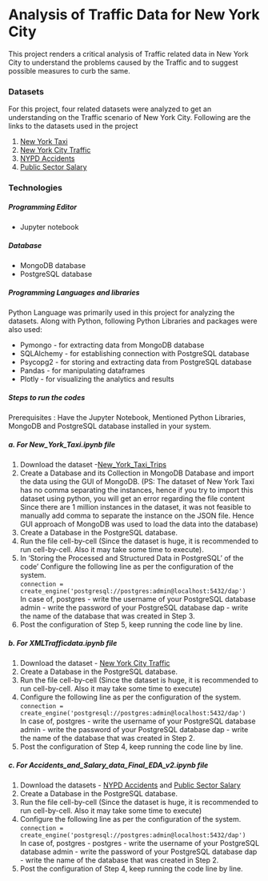 # Analysis of Traffic Data for New York City #

This project renders a critical analysis of Traffic related data in New York City to understand the problems caused by the Traffic and to suggest possible measures to curb the same. 

### Datasets
For this project, four related datasets were analyzed to get an understanding on the Traffic scenario of New York City. Following are the links to the datasets used in the project
1. [New York Taxi](https://www.kaggle.com/datasets/oguzhantanrikulu/nytaxi?select=data-sample_data-nyctaxi-trips-2012-json_corrigido.json)  
2. [New York City Traffic](https://data.ny.gov/Transportation/Annual-Average-Daily-Traffic-AADT-Beginning-1977/6amx-2pbv) 
3. [NYPD Accidents](https://www.kaggle.com/datasets/new-york-city/nypd-motor-vehicle-collisions?select=nypd-motor-vehicle-collisions.csv)  
4. [Public Sector Salary](https://www.kaggle.com/datasets/new-york-state/nys-salary-information-for-the-public-sector?select=salary-information-for-industrial-development-agencies.csv) 

### Technologies 
##### Programming Editor 
- Jupyter notebook
##### Database
- MongoDB database 
- PostgreSQL database
##### Programming Languages and libraries 
 
Python Language was primarily used in this project for analyzing the datasets. Along with Python, following Python Libraries and packages were also used:
   - Pymongo - for extracting data from MongoDB database
   - SQLAlchemy - for establishing connection with PostgreSQL database
   - Psycopg2 - for storing and extracting data from PostgreSQL database
   - Pandas - for  manipulating dataframes 
   - Plotly - for visualizing the analytics and results

##### Steps to run the codes
Prerequisites : Have the Jupyter Notebook, Mentioned Python Libraries, MongoDB and PostgreSQL database installed in your system.
##### a. For New_York_Taxi.ipynb file
1. Download the dataset -[New_York_Taxi_Trips](https://www.kaggle.com/datasets/oguzhantanrikulu/nytaxi?select=data-sample_data-nyctaxi-trips-2012-json_corrigido.json)
2. Create a Database and its Collection in MongoDB Database and import the data using the GUI of MongoDB. (PS: The dataset of New York Taxi has no comma separating the instances, hence if you try to import this dataset using python, you will get an error regarding the file content Since there are 1 million instances in the dataset, it was not feasible to manually add comma to separate the instance on the JSON file. Hence GUI approach of MongoDB was used to load the data into the database)  
3. Create a Database in the PostgreSQL database.
4. Run the file cell-by-cell (Since the dataset is huge, it is recommended  to run cell-by-cell. Also it may take some time to execute).
5. In ‘Storing the Processed and Structured Data in PostgreSQL’ of the code’
Configure the following line as per the configuration of the system.
<br>`connection = create_engine('postgresql://postgres:admin@localhost:5432/dap')`<br>
In case of, postgres - write the username of your PostgreSQL database
             admin - write the password of your PostgreSQL database 
             dap - write the name of the database that was created in Step 3.   
6. Post the configuration of Step 5,  keep running the code line by line.

##### b. For XMLTrafficdata.ipynb file
1. Download the dataset - [New York City Traffic](https://data.ny.gov/Transportation/Annual-Average-Daily-Traffic-AADT-Beginning-1977/6amx-2pbv) 
2. Create a Database in the PostgreSQL database.
3. Run the file cell-by-cell (Since the dataset is huge, it is recommended  to run cell-by-cell. Also it may take some time to execute)
4. Configure the following line as per the configuration of the system.
<br>`connection = create_engine('postgresql://postgres:admin@localhost:5432/dap')`<br>
In case of, postgres - write the username of your PostgreSQL database
             admin - write the password of your PostgreSQL database 
             dap - write the name of the database that was created in Step 2.
5. Post the configuration of Step 4,  keep running the code line by line.

##### c. For Accidents_and_Salary_data_Final_EDA_v2.ipynb file
1. Download the datasets - [NYPD Accidents](https://www.kaggle.com/datasets/new-york-city/nypd-motor-vehicle-collisions?select=nypd-motor-vehicle-collisions.csv)  and [Public Sector Salary](https://www.kaggle.com/datasets/new-york-state/nys-salary-information-for-the-public-sector?select=salary-information-for-industrial-development-agencies.csv) 
2. Create a Database in the PostgreSQL database.
3. Run the file cell-by-cell (Since the dataset is huge, it is recommended  to run cell-by-cell. Also it may take some time to execute)
4. Configure the following line as per the configuration of the system.
<br>`connection = create_engine('postgresql://postgres:admin@localhost:5432/dap')`<br>
In case of, postgres - postgres - write the username of your PostgreSQL database
             admin - write the password of your PostgreSQL database 
             dap - write the name of the database that was created in Step 2.
5. Post the configuration of Step 4,  keep running the code line by line.
